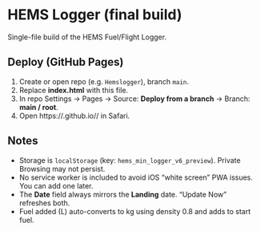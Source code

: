 # HEMS Logger (final build)

Single-file build of the HEMS Fuel/Flight Logger.

## Deploy (GitHub Pages)
1) Create or open repo (e.g. `Hemslogger`), branch `main`.
2) Replace **index.html** with this file.
3) In repo Settings → Pages → Source: **Deploy from a branch** → Branch: **main / root**.
4) Open https://<your-user>.github.io/<repo>/ in Safari.

## Notes
- Storage is `localStorage` (key: `hems_min_logger_v6_preview`). Private Browsing may not persist.
- No service worker is included to avoid iOS “white screen” PWA issues. You can add one later.
- The **Date** field always mirrors the **Landing** date. “Update Now” refreshes both.
- Fuel added (L) auto-converts to kg using density 0.8 and adds to start fuel.
